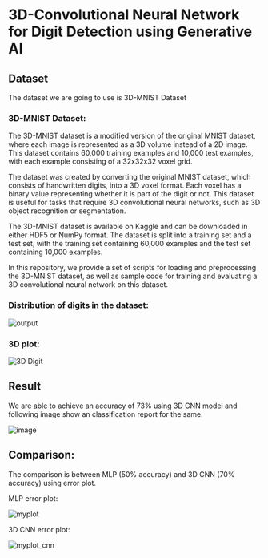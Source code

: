 # 3D-Convolutional Neural Network for Digit Detection using Generative AI

## Dataset 
The dataset we are going to use is 3D-MNIST Dataset

### 3D-MNIST Dataset:
The 3D-MNIST dataset is a modified version of the original MNIST dataset, where each image is represented as a 3D volume instead of a 2D image. This dataset contains 60,000 training examples and 10,000 test examples, with each example consisting of a 32x32x32 voxel grid.

The dataset was created by converting the original MNIST dataset, which consists of handwritten digits, into a 3D voxel format. Each voxel has a binary value representing whether it is part of the digit or not. This dataset is useful for tasks that require 3D convolutional neural networks, such as 3D object recognition or segmentation.

The 3D-MNIST dataset is available on Kaggle and can be downloaded in either HDF5 or NumPy format. The dataset is split into a training set and a test set, with the training set containing 60,000 examples and the test set containing 10,000 examples.

In this repository, we provide a set of scripts for loading and preprocessing the 3D-MNIST dataset, as well as sample code for training and evaluating a 3D convolutional neural network on this dataset.

### Distribution of digits in the dataset:

![output](https://user-images.githubusercontent.com/37010825/237004108-9dfbbe1b-7980-4586-b1b2-39123e195953.png)

### 3D plot:

![3D Digit](https://user-images.githubusercontent.com/37010825/237004201-6c12b347-b62b-43dc-b100-28e515f48b52.PNG)

## Result
We are able to achieve an accuracy of 73% using 3D CNN model and following image show an classification report for the same.

![image](https://github.com/ronakkkk/3D-CNN/assets/37010825/b9735865-8ca9-4e1c-9f2d-8c399dd5d227)

## Comparison:
The comparison is between MLP (50% accuracy) and 3D CNN (70% accuracy) using error plot.

MLP error plot:

![myplot](https://user-images.githubusercontent.com/37010825/237004978-c0a36d5e-0098-4287-9a9d-083c105ae148.png)

3D CNN error plot:

![myplot_cnn](https://user-images.githubusercontent.com/37010825/237005196-6603dcad-7146-41bb-a269-d9ec723d294b.png)



